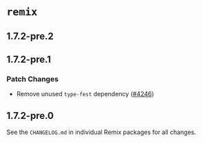 # `remix`

## 1.7.2-pre.2

## 1.7.2-pre.1

### Patch Changes

- Remove unused `type-fest` dependency ([#4246](https://github.com/remix-run/remix/pull/4246))

## 1.7.2-pre.0

See the `CHANGELOG.md` in individual Remix packages for all changes.
